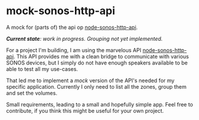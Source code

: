 # mock-sonos-http-api
A mock for (parts of) the api op [node-sonos-http-api](https://github.com/jishi/node-sonos-http-api). 

_**Current state**: work in progress. Grouping not yet implemented._

For a project I'm building, I am using the marvelous API [node-sonos-http-api]. 
This API provides me with a clean bridge to communicate with various SONOS
devices, but I simply do not have enough speakers available to be able to test
all my use-cases.

That led me to implement a _mock_ version of the API's needed for my specific 
application. Currently I only need to list all the zones, group them and set the
volumes. 

Small requirements, leading to a small and hopefully simple app. Feel free to
contribute, if you think this might be useful for your own project.

[node-sonos-http-api]: https://github.com/jishi/node-sonos-http-api
